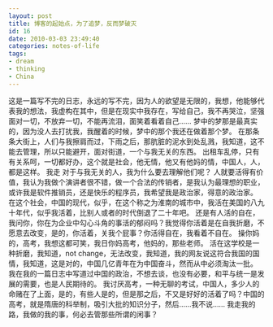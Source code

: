 ```yaml
---
layout: post
title: 博客的起始点，为了追梦，反而梦破灭
id: 16
date: 2010-03-03 23:49:40
categories: notes-of-life
tags:
- dream
- thinking
- China
---
```


这是一篇写不完的日志，永远的写不完，因为人的欲望是无限的，我想，他能够代表我的想法，我虚构在其中，但是在现实中我存在，写给自己，我不再哭泣，坚强面对一切，不放弃一切，不能再流泪，面笑着看着自己……<!-- more --> 梦中的梦那是最真实的，因为没人去打扰我，我醒着的时候，梦中的那个我还在做着那个梦。 在那条条大街上，人们与我擦肩而过，下雨之后，那肮脏的泥水到处乱溅，我知道，这不能去管理，所以只能避开，面对街道，一个与我无关的东西。 出租车乱停，只有有关系呵，一切都好办，这个就是社会，他无情，他又有他妈的情，中国人，人，都是这样。 我走 对于与我无关的人，我为什么要去理解他们呢？ 人就要活得有价值，我认为我做个演讲者很不错，做一个合法的传销者，是我认为最理想的职业，或许我是软件推销员，还是快乐的程序员，我希望我是政治家，得意的政治家。 在这个社会，中国的现代，似乎，在这个称之为淮南的城市中，我活在美国的八九十年代，似乎我活着，比别人或者的时代倒退了二十年吧。 还是有人活的自在，我问你，你在为企业中勾心斗角的事活的郁闷吗？我觉得你活着是在自我折磨，不愿意去改变，是的，你活着，关我个屁事？你活得自在，我看着不自在。 操你妈的，高考，我想这都可笑，我日你妈高考，他妈的，那些老师。 活在这学校是一种折磨，我知道，not change，无法改变，我知道，我的网友说这符合我国的国情，我知道，这是对的，中国几亿青年在为中国奋斗，然而从中必须淘汰一批。 我在我的一篇日志中写道过中国的政治，不想去谈，也没有必要，和平与统一是发展的需要，也是人民期待的。 我讨厌高考，一种无聊的考试，中国人，多少人的命赌在了上面，是的，有些人是的，但是那之后，不又是好好的活着了吗？中国的高考，就是隋唐的科举制，吸引大批的知识分子，然后……我不说…… 我走我的路，我做的我的事，何必去管那些所谓的闲事？